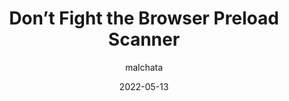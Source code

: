 ---
author: malchata
date: 2022-05-13
permalink: false
publisher: chromiumdev
tags:
  - user-agents
  - html
  - parsing
  - performance
target_url: https://web.dev/preload-scanner/
title: Don’t Fight the Browser Preload Scanner
---